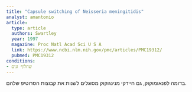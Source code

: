 ```yaml
---
title: "Capsule switching of Neisseria meningitidis"
analyst: amantonio
article:
  type: article
  authors: Swartley
  year: 1997
  magazine: Proc Natl Acad Sci U S A
  link: https://www.ncbi.nlm.nih.gov/pmc/articles/PMC19312/
  pubmed: PMC19312
conditions:
- שחלוף זנים
---
```


בדומה לפנאומוקוק, גם חיידקי מנינגוקוק מסוגלים לשנות את קבוצות הסרוטיפ שלהם.
